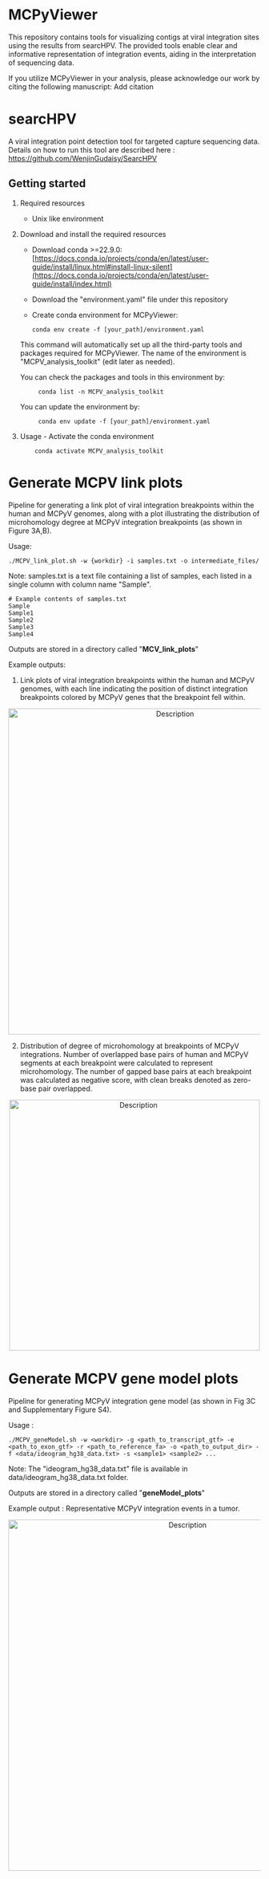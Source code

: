 # MCPyViewer 
This repository contains tools for visualizing contigs at viral integration sites using the results from searcHPV. The provided tools enable clear and informative representation of integration events, aiding in the interpretation of sequencing data.

If you utilize MCPyViewer in your analysis, please acknowledge our work by citing the following manuscript: 
Add citation

# searcHPV
A viral integration point detection tool for targeted capture sequencing data. Details on how to run this tool are described here : https://github.com/WenjinGudaisy/SearcHPV

## Getting started

1. Required resources
    - Unix like environment
2. Download and install the required resources
    - Download conda >=22.9.0: [https://docs.conda.io/projects/conda/en/latest/user-guide/install/linux.html#install-linux-silent](https://docs.conda.io/projects/conda/en/latest/user-guide/install/index.html)
    - Download the "environment.yaml" file under this repository
    - Create conda environment for MCPyViewer:

          conda env create -f [your_path]/environment.yaml
    This command will automatically set up all the third-party tools and packages required for MCPyViewer. The name of the environment is "MCPV_analysis_toolkit" (edit later as needed).

    You can check the packages and tools in this environment by:

            conda list -n MCPV_analysis_toolkit

   You can update the environment by:

            conda env update -f [your_path]/environment.yaml

 3. Usage
        - Activate the conda environment

            conda activate MCPV_analysis_toolkit

 # Generate MCPV link plots 
Pipeline for generating a link plot of viral integration breakpoints within the human and MCPyV genomes, along with a plot illustrating the distribution of microhomology degree at MCPyV integration breakpoints (as shown in Figure 3A,B).

Usage:

    ./MCPV_link_plot.sh -w {workdir} -i samples.txt -o intermediate_files/

Note: samples.txt is a text file containing a list of samples, each listed in a single column with column name "Sample".
```
# Example contents of samples.txt
Sample
Sample1
Sample2
Sample3
Sample4
```
Outputs are stored in a directory called "**MCV_link_plots**" 

Example outputs:
1. Link plots of viral integration breakpoints within the human and MCPyV genomes, with each line indicating the position of distinct integration breakpoints colored by MCPyV genes that the breakpoint fell within.

<p align="center">
    <img src="https://github.com/user-attachments/assets/519b6a0e-4539-4796-8a11-1ced7dad69d5" alt="Description" width="650">
</p> 

2. Distribution of degree of microhomology at breakpoints of MCPyV integrations. Number of overlapped base pairs of human and MCPyV segments at each breakpoint were calculated to represent microhomology. The
number of gapped base pairs at each breakpoint was calculated as negative score, with clean breaks denoted as zero-base pair overlapped.

<p align="center">
    <img src="https://github.com/user-attachments/assets/af7e6043-9689-448e-a434-9077c56d8b75" alt="Description" width="500">
</p> 


# Generate MCPV gene model plots
Pipeline for generating MCPyV integration gene model (as shown in Fig 3C and Supplementary Figure S4).

Usage :

    ./MCPV_geneModel.sh -w <workdir> -g <path_to_transcript_gtf> -e <path_to_exon_gtf> -r <path_to_reference_fa> -o <path_to_output_dir> -f <data/ideogram_hg38_data.txt> -s <sample1> <sample2> ...

Note: The "ideogram_hg38_data.txt" file is available in data/ideogram_hg38_data.txt folder.

Outputs are stored in a directory called "**geneModel_plots**"

Example output :
Representative MCPyV integration events in a tumor.

<p align="center">
    <img src="https://github.com/user-attachments/assets/1837182a-8d7b-467f-8752-94f7547ac4b4" alt="Description" width="700">
</p> 




